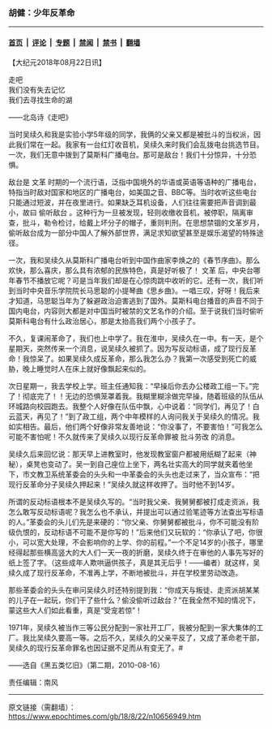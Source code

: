 ### 胡健：少年反革命

---

#### [首页](../../../..?n10656949) &nbsp;|&nbsp; [评论](../../../../../epoch-comment?n10656949) &nbsp;|&nbsp; [专题](../../../../../epoch-special?n10656949) &nbsp;|&nbsp; [禁闻](../../../../../epoch-news?n10656949) &nbsp;|&nbsp; [禁书](../../../../../books?n10656949) &nbsp;|&nbsp; [翻墙](https://github.com/gfw-breaker/nogfw/blob/master/README.md?n10656949)


<div class="post_content" id="artbody" itemprop="articleBody">
 <!-- article content begin -->
 <p>
  【大纪元2018年08月22日讯】
 </p>
 <p>
  走吧
  <br/>
  我们没有失去记忆
  <br/>
  我们去寻找生命的湖
 </p>
 <p>
  ——北岛诗《走吧》
 </p>
 <p>
  当时吴续久和我是实验小学5年级的同学，我俩的父亲又都是被批斗的当权派，因此我们常在一起。我家有一台红灯收音机，吴续久来时我们会乱拨电台挑选节目。一次，我们无意中拨到了莫斯科广播电台。那可是敌台！我们十分惊异，十分恐惧。
 </p>
 <p>
  敌台是
  <ok href="https://www.epochtimes.com/gb/tag/%E6%96%87%E9%9D%A9.html">
   文革
  </ok>
  时期的一个流行语，泛指中国境外的华语或英语等语种的广播电台，特指当时敌对国家和地区的广播电台，如美国之音、BBC等。当时收听这些电台只能通过短波，并在夜里进行。如果缺乏耳机设备，人们往往需要把声音调到最小，故曰
  <ok href="https://www.epochtimes.com/gb/tag/%E5%81%B7%E5%90%AC%E6%95%8C%E5%8F%B0.html">
   偷听敌台
  </ok>
  。这种行为一旦被发现，轻则收缴收音机，被停职，隔离审查，批斗，勒令检讨，给戴上坏分子的帽子，重则判刑。在思想禁锢的文革岁月，偷听敌台成为一部分中国人了解外部世界，满足求知欲望甚至是娱乐渴望的特殊途径。
 </p>
 <p>
  一次，我和吴续久从莫斯科广播电台听到中国作曲家李焕之的《春节序曲》。那么欢快，那么喜庆，那么具有浓郁的民族特色，真是好听极了！
  <ok href="https://www.epochtimes.com/gb/tag/%E6%96%87%E9%9D%A9.html">
   文革
  </ok>
  后，中央台哪年春节不播放它呢？可是当年我们却是在心惊肉跳中收听的它。还有一次，我们听到当时中央音乐学院院长马思聪的小提琴曲《思乡曲》。一唱三叹，好呀！我后来才知道，马思聪当年为了躲避政治迫害逃到了国外。莫斯科电台播音的声音不同于国内电台，内容则大都是对中国当时被禁的文艺名作的介绍。至于说我们当时偷听莫斯科电台有什么政治居心，那是太抬高我们两个小孩子了。
 </p>
 <p>
  不久，复课闹革命了，我们也上中学了。我在淮中，吴续久在一中。有一天，是个星期天，突然传来一个消息，说吴续久被抓了。因为写反动标语，成了现行反革命！我惊呆了。如果吴续久成反革命，那么我怎么办？我第一次感受到死亡的威胁，晚上睡觉时人在床上就好像飘起来似的。
 </p>
 <p>
  次日星期一，我去学校上学。班主任通知我：“早操后你去办公楼政工组一下。”完了！彻底完了！！无边的恐惧笼罩着我。我糊里糊涂做完早操，随着班级的队伍从环城路向校园跑去。我整个人好像在队伍中飘，心中说着：“同学们，再见了！白云蓝天，再见了！”到了政工组，两个中年模样的人询问我关于吴续久的情况。我如实相告。最后，他们两个好像非常友善地说：“你没事了，不要害怕！”可我怎么可能不害怕呢！不久就传来了吴续久以现行反革命罪被
  <ok href="https://www.epochtimes.com/gb/tag/%E6%89%B9%E6%96%97%E5%8A%B3%E6%94%B9.html">
   批斗劳改
  </ok>
  的消息。
 </p>
 <p>
  吴续久后来回忆说：那天早上进教室时，他发现教室窗户都被用纸糊了起来（神秘），桌凳也变动了。吴一到自己座位上坐下，两名壮实高大的同学就夹着他坐下，市文教卫系统革委会的头头和一中革委会的头头也走过来了，当众宣布：“把现行反革命分子吴续久押起来！”吴续久就这样收押了。当时他不到14岁。
 </p>
 <p>
  所谓的反动标语根本不是吴续久写的。“当时我父亲、我舅舅都被打成走资派，我怎么敢写反动标语呢？我怎么也不承认，并提出可以通过验笔迹等方法查出写标语的人。”革委会的头儿们先是来硬的：“你父亲、你舅舅都被批斗，你不可能没有阶级仇恨的，反动标语不可能不是你写的！”后来他们又玩软的：“你承认了吧，你很小，可以宽大处理，不会影响你的上学、你的前程。”一个不足14岁的小孩子，哪里经得起那些横高竖大的大人们一天一夜的折磨，吴续久终于在审他的人事先写好的纸上签了字。（这些成年人欺哄逼供孩子，真是其无后乎！——编者）就这样，吴续久成了现行反革命，不准再上学，不断地被批斗，并在学校里劳动改造。
 </p>
 <p>
  那些革委会的头头在审问吴续久时还特别提到我：“你成天与叛徒、走资派胡某某的儿子在一起玩，你们干了些什么？偷没偷听过敌台？”在我全然不知的情况下，蒙这些大人们如此看重，真是“受宠若惊”！
 </p>
 <p>
  1971年，吴续久被当作三等公民分配到一家社开工厂，我被分配到一家大集体的工厂。我比吴续久要高一等。之后不久，吴续久的父亲平反了，又成了革命老干部，吴续久的现行反革命罪名也因证据不足而从有变无了。#
 </p>
 <p>
  ——选自《黑五类忆旧》（第二期，2010-08-16）
 </p>
 <p>
  责任编辑：南风
 </p>
 <!-- article content end -->
 <div id="below_article_ad">
 </div>
</div>


---

原文链接（需翻墙）：https://www.epochtimes.com/gb/18/8/22/n10656949.htm